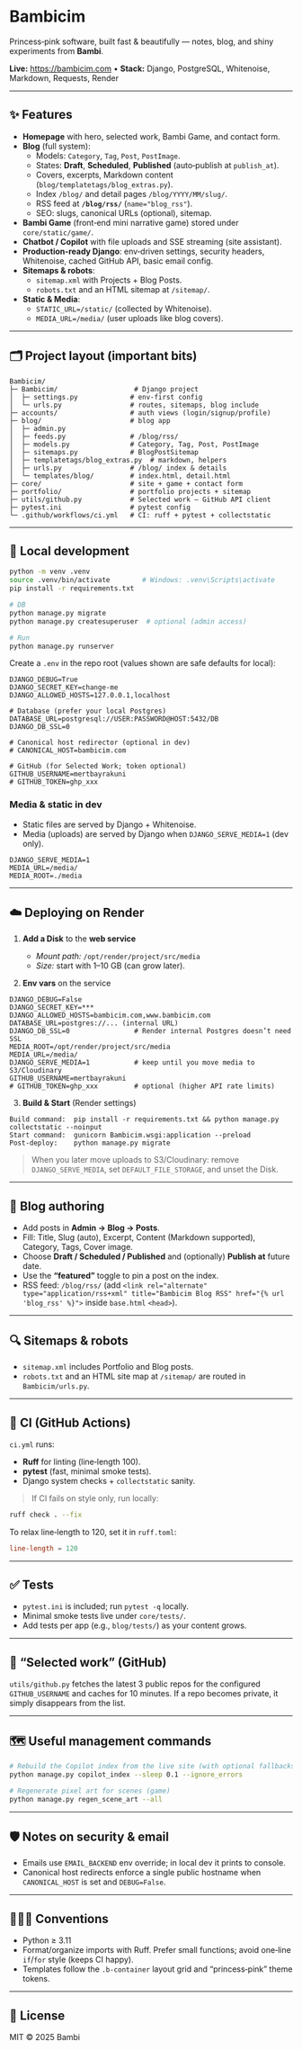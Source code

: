 # Bambicim

Princess‑pink software, built fast & beautifully — notes, blog, and shiny experiments from **Bambi**.

**Live:** https://bambicim.com • **Stack:** Django, PostgreSQL, Whitenoise, Markdown, Requests, Render

---

## ✨ Features

- **Homepage** with hero, selected work, Bambi Game, and contact form.
- **Blog** (full system):
  - Models: `Category`, `Tag`, `Post`, `PostImage`.
  - States: **Draft**, **Scheduled**, **Published** (auto‑publish at `publish_at`).
  - Covers, excerpts, Markdown content (`blog/templatetags/blog_extras.py`).
  - Index `/blog/` and detail pages `/blog/YYYY/MM/slug/`.
  - RSS feed at **`/blog/rss/`** (`name="blog_rss"`).
  - SEO: slugs, canonical URLs (optional), sitemap.
- **Bambi Game** (front‑end mini narrative game) stored under `core/static/game/`.
- **Chatbot / Copilot** with file uploads and SSE streaming (site assistant).
- **Production‑ready Django**: env‑driven settings, security headers, Whitenoise, cached GitHub API, basic email config.
- **Sitemaps & robots**:
  - `sitemap.xml` with Projects + Blog Posts.
  - `robots.txt` and an HTML sitemap at `/sitemap/`.
- **Static & Media**:
  - `STATIC_URL=/static/` (collected by Whitenoise).
  - `MEDIA_URL=/media/` (user uploads like blog covers).

---

## 🗂 Project layout (important bits)

```
Bambicim/
├─ Bambicim/                   # Django project
│  ├─ settings.py             # env‑first config
│  └─ urls.py                 # routes, sitemaps, blog include
├─ accounts/                  # auth views (login/signup/profile)
├─ blog/                      # blog app
│  ├─ admin.py
│  ├─ feeds.py                # /blog/rss/
│  ├─ models.py               # Category, Tag, Post, PostImage
│  ├─ sitemaps.py             # BlogPostSitemap
│  ├─ templatetags/blog_extras.py  # markdown, helpers
│  ├─ urls.py                 # /blog/ index & details
│  └─ templates/blog/         # index.html, detail.html
├─ core/                      # site + game + contact form
├─ portfolio/                 # portfolio projects + sitemap
├─ utils/github.py            # Selected work — GitHub API client
├─ pytest.ini                 # pytest config
└─ .github/workflows/ci.yml   # CI: ruff + pytest + collectstatic
```

---

## 🔧 Local development

```bash
python -m venv .venv
source .venv/bin/activate        # Windows: .venv\Scripts\activate
pip install -r requirements.txt

# DB
python manage.py migrate
python manage.py createsuperuser  # optional (admin access)

# Run
python manage.py runserver
```

Create a `.env` in the repo root (values shown are safe defaults for local):

```env
DJANGO_DEBUG=True
DJANGO_SECRET_KEY=change-me
DJANGO_ALLOWED_HOSTS=127.0.0.1,localhost

# Database (prefer your local Postgres)
DATABASE_URL=postgresql://USER:PASSWORD@HOST:5432/DB
DJANGO_DB_SSL=0

# Canonical host redirector (optional in dev)
# CANONICAL_HOST=bambicim.com

# GitHub (for Selected Work; token optional)
GITHUB_USERNAME=mertbayrakuni
# GITHUB_TOKEN=ghp_xxx
```

### Media & static in dev

- Static files are served by Django + Whitenoise.
- Media (uploads) are served by Django when `DJANGO_SERVE_MEDIA=1` (dev only).

```env
DJANGO_SERVE_MEDIA=1
MEDIA_URL=/media/
MEDIA_ROOT=./media
```

---

## ☁️ Deploying on Render

1) **Add a Disk** to the **web service**  
   - *Mount path:* `/opt/render/project/src/media`  
   - *Size:* start with 1–10 GB (can grow later).

2) **Env vars** on the service
```
DJANGO_DEBUG=False
DJANGO_SECRET_KEY=***
DJANGO_ALLOWED_HOSTS=bambicim.com,www.bambicim.com
DATABASE_URL=postgres://... (internal URL)
DJANGO_DB_SSL=0                # Render internal Postgres doesn’t need SSL
MEDIA_ROOT=/opt/render/project/src/media
MEDIA_URL=/media/
DJANGO_SERVE_MEDIA=1           # keep until you move media to S3/Cloudinary
GITHUB_USERNAME=mertbayrakuni
# GITHUB_TOKEN=ghp_xxx         # optional (higher API rate limits)
```

3) **Build & Start** (Render settings)
```
Build command:  pip install -r requirements.txt && python manage.py collectstatic --noinput
Start command:  gunicorn Bambicim.wsgi:application --preload
Post-deploy:    python manage.py migrate
```

> When you later move uploads to S3/Cloudinary: remove `DJANGO_SERVE_MEDIA`, set `DEFAULT_FILE_STORAGE`, and unset the Disk.

---

## 📰 Blog authoring

- Add posts in **Admin → Blog → Posts**.
- Fill: Title, Slug (auto), Excerpt, Content (Markdown supported), Category, Tags, Cover image.
- Choose **Draft / Scheduled / Published** and (optionally) **Publish at** future date.
- Use the **“featured”** toggle to pin a post on the index.
- RSS feed: `/blog/rss/` (add `<link rel="alternate" type="application/rss+xml" title="Bambicim Blog RSS" href="{% url 'blog_rss' %}">` inside `base.html` `<head>`).

---

## 🔍 Sitemaps & robots

- `sitemap.xml` includes Portfolio and Blog posts.
- `robots.txt` and an HTML site map at `/sitemap/` are routed in `Bambicim/urls.py`.

---

## 🤖 CI (GitHub Actions)

`ci.yml` runs:
- **Ruff** for linting (line‑length 100).
- **pytest** (fast, minimal smoke tests).
- Django system checks + `collectstatic` sanity.

> If CI fails on style only, run locally:
```bash
ruff check . --fix
```

To relax line‑length to 120, set it in `ruff.toml`:
```toml
line-length = 120
```

---

## ✅ Tests

- `pytest.ini` is included; run `pytest -q` locally.
- Minimal smoke tests live under `core/tests/`.
- Add tests per app (e.g., `blog/tests/`) as your content grows.

---

## 🧠 “Selected work” (GitHub)

`utils/github.py` fetches the latest 3 public repos for the configured `GITHUB_USERNAME` and caches for 10 minutes. If a repo becomes private, it simply disappears from the list.

---

## 🗺️ Useful management commands

```bash
# Rebuild the Copilot index from the live site (with optional fallbacks)
python manage.py copilot_index --sleep 0.1 --ignore_errors

# Regenerate pixel art for scenes (game)
python manage.py regen_scene_art --all
```

---

## 🛡️ Notes on security & email

- Emails use `EMAIL_BACKEND` env override; in local dev it prints to console.
- Canonical host redirects enforce a single public hostname when `CANONICAL_HOST` is set and `DEBUG=False`.

---

## 👩🏻‍💻 Conventions

- Python ≥ 3.11
- Format/organize imports with Ruff. Prefer small functions; avoid one‑line `if`/`for` style (keeps CI happy).
- Templates follow the `.b-container` layout grid and “princess‑pink” theme tokens.

---

## 📜 License

MIT © 2025 Bambi
